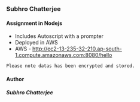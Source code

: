 ### Subhro Chatterjee  
#### Assignment in Nodejs
- Includes Autoscript with a prompter
- Deployed in AWS  
- AWS - http://ec2-13-235-32-210.ap-south-1.compute.amazonaws.com:8080/hello

`Please note datas has been encrypted and stored.` 

#### Author
##### Subhro Chatterjee